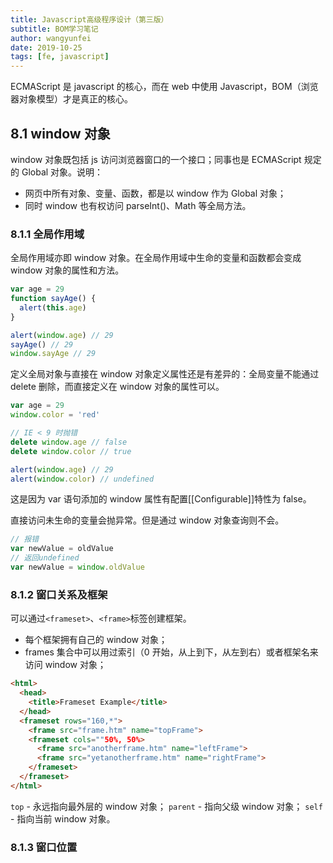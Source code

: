 ```yaml
---
title: Javascript高级程序设计（第三版）
subtitle: BOM学习笔记
author: wangyunfei
date: 2019-10-25
tags: [fe, javascript]
---
```


ECMAScript 是 javascript 的核心，而在 web 中使用 Javascript，BOM（浏览器对象模型）才是真正的核心。

## 8.1 window 对象

window 对象既包括 js 访问浏览器窗口的一个接口；同事也是 ECMAScript 规定的 Global 对象。说明：

- 网页中所有对象、变量、函数，都是以 window 作为 Global 对象；
- 同时 window 也有权访问 parseInt()、Math 等全局方法。

### 8.1.1 全局作用域

全局作用域亦即 window 对象。在全局作用域中生命的变量和函数都会变成 window 对象的属性和方法。

```javascript
var age = 29
function sayAge() {
  alert(this.age)
}

alert(window.age) // 29
sayAge() // 29
window.sayAge // 29
```

定义全局对象与直接在 window 对象定义属性还是有差异的：全局变量不能通过 delete 删除，而直接定义在 window 对象的属性可以。

```javascript
var age = 29
window.color = 'red'

// IE < 9 时抛错
delete window.age // false
delete window.color // true

alert(window.age) // 29
alert(window.color) // undefined
```

这是因为 var 语句添加的 window 属性有配置[[Configurable]]特性为 false。

直接访问未生命的变量会抛异常。但是通过 window 对象查询则不会。

```javascript
// 报错
var newValue = oldValue
// 返回undefined
var newValue = window.oldValue
```

### 8.1.2 窗口关系及框架

可以通过`<frameset>`、`<frame>`标签创建框架。

- 每个框架拥有自己的 window 对象；
- frames 集合中可以用过索引（0 开始，从上到下，从左到右）或者框架名来访问 window 对象；

```html
<html>
  <head>
    <title>Frameset Example</title>
  </head>
  <frameset rows="160,*">
    <frame src="frame.htm" name="topFrame">
    <frameset cols=""50%, 50%>
      <frame src="anotherframe.htm" name="leftFrame">
      <frame src="yetanotherframe.htm" name="rightFrame">
    </frameset>
  </frameset>
</html>
```

`top` - 永远指向最外层的 window 对象；
`parent` - 指向父级 window 对象；
`self` - 指向当前 window 对象。

### 8.1.3 窗口位置

